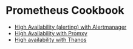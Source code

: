 # Prometheus Cookbook

-  [High Availability (alerting) with Alertmanager](ha-alertmanager/)
-  [High Availability with Promxy](ha-with-promxy/)
-  [High availability with Thanos](ha-with-thanos/)
